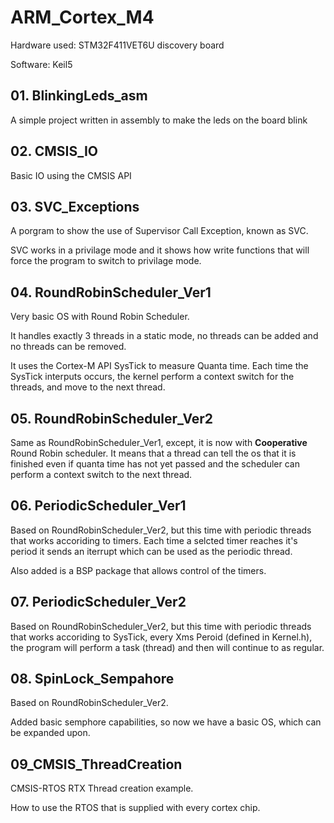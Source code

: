 # ARM_Cortex_M4

Hardware used: STM32F411VET6U discovery board

Software: Keil5

## 01. BlinkingLeds_asm

A simple project written in assembly to make the leds on the board blink

## 02. CMSIS_IO

Basic IO using the CMSIS API

## 03. SVC_Exceptions

A porgram to show the use of Supervisor Call Exception, known as SVC.

SVC works in a privilage mode and it shows how write functions that will force the program to switch to privilage mode.

## 04. RoundRobinScheduler_Ver1

Very basic OS with Round Robin Scheduler.

It handles exactly 3 threads in a static mode, no threads can be added and no threads can be removed.

It uses the Cortex-M API SysTick to measure Quanta time. Each time the SysTick interputs occurs, the kernel perform a context switch for the threads, and move to the next thread.

## 05. RoundRobinScheduler_Ver2

Same as RoundRobinScheduler_Ver1, except, it is now with **Cooperative** Round Robin scheduler. It means that a thread can tell the os that it is finished even if quanta time has not yet passed and the scheduler can perform a context switch to the next thread.

## 06. PeriodicScheduler_Ver1

Based on RoundRobinScheduler_Ver2, but this time with periodic threads that works accoriding to timers. Each time a selcted timer reaches it's period it sends an iterrupt which can be used as the periodic thread.

Also added is a BSP package that allows control of the timers.

## 07. PeriodicScheduler_Ver2

Based on RoundRobinScheduler_Ver2, but this time with periodic threads that works accoriding to SysTick, every Xms Peroid (defined in Kernel.h), the program will perform a task (thread) and then will continue to as regular.

## 08. SpinLock_Sempahore

Based on RoundRobinScheduler_Ver2.

Added basic semphore capabilities, so now we have a basic OS, which can be expanded upon.

## 09_CMSIS_ThreadCreation

CMSIS-RTOS RTX Thread creation example.

How to use the RTOS that is supplied with every cortex chip.